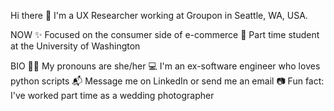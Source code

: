 Hi there
👋 I'm a UX Researcher working at Groupon in Seattle, WA, USA.

NOW
✨ Focused on the consumer side of e-commerce
🌱 Part time student at the University of Washington

BIO
👩‍🦱 My pronouns are she/her
💻 I'm an ex-software engineer who loves python scripts
📬 Message me on LinkedIn or send me an email
📷 Fun fact: I've worked part time as a wedding photographer
